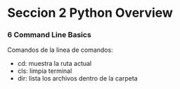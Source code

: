 # Seccion 2 Python Overview

### 6 Command Line Basics

Comandos de la linea de comandos:

-   cd: muestra la ruta actual
-   cls: limpia terminal
-   dir: lista los archivos dentro de la carpeta

